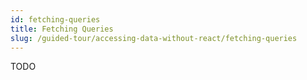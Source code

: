 ```yaml
---
id: fetching-queries
title: Fetching Queries
slug: /guided-tour/accessing-data-without-react/fetching-queries
---
```

TODO
